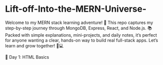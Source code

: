 # Lift-off-Into-the-MERN-Universe-
Welcome to my MERN stack learning adventure! 🚀 This repo captures my step-by-step journey through MongoDB, Express, React, and Node.js. 📚 Packed with simple explanations, mini-projects, and daily notes, it’s perfect for anyone wanting a clear, hands-on way to build real full-stack apps. Let’s learn and grow together! 🌱💻

🧱 Day 1: HTML Basics 
